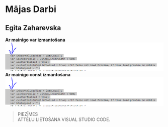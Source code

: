 # Mājas Darbi 
## Egita Zaharevska
  
**Ar mainīgo var izmantošana**    
![Screenshot of a comment on a GitHub issue showing an image, added in the Markdown, of an Octocat smiling and raising a tentacle.](https://raw.githubusercontent.com/EgitaZ/DialogsAB_JS_2024/main/M%C4%81jasDarbi/Images/var_main%C4%ABgais.PNG)    
**Ar mainīgo const izmantošana**
![Screenshot of a comment on a GitHub issue showing an image, added in the Markdown, of an Octocat smiling and raising a tentacle.](https://raw.githubusercontent.com/EgitaZ/DialogsAB_JS_2024/main/M%C4%81jasDarbi/Images/var_main%C4%ABgais.PNG)    

> PIEZĪMES  
> ATTĒLU LIETOŠANA VISUAL STUDIO CODE.  